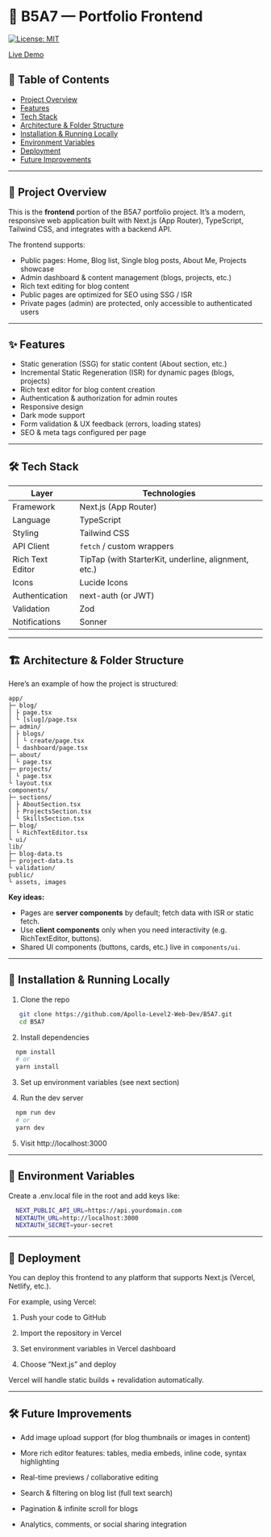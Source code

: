 # 📁 B5A7 — Portfolio Frontend

[![License: MIT](https://img.shields.io/badge/License-MIT-blue.svg)](LICENSE)  

[Live Demo](romjan-ali.vercel.app/)

## 🧭 Table of Contents

- [Project Overview](#project-overview)  
- [Features](#features)  
- [Tech Stack](#tech-stack)  
- [Architecture & Folder Structure](#architecture--folder-structure)  
- [Installation & Running Locally](#installation--running-locally)  
- [Environment Variables](#environment-variables)  
- [Deployment](#deployment)  
- [Future Improvements](#future-improvements)  

---

## 📖 Project Overview

This is the **frontend** portion of the B5A7 portfolio project. It’s a modern, responsive web application built with Next.js (App Router), TypeScript, Tailwind CSS, and integrates with a backend API.

The frontend supports:

- Public pages: Home, Blog list, Single blog posts, About Me, Projects showcase  
- Admin dashboard & content management (blogs, projects, etc.)  
- Rich text editing for blog content  
- Public pages are optimized for SEO using SSG / ISR  
- Private pages (admin) are protected, only accessible to authenticated users  

---

## ✨ Features

- Static generation (SSG) for static content (About section, etc.)  
- Incremental Static Regeneration (ISR) for dynamic pages (blogs, projects)  
- Rich text editor for blog content creation  
- Authentication & authorization for admin routes  
- Responsive design  
- Dark mode support  
- Form validation & UX feedback (errors, loading states)  
- SEO & meta tags configured per page  

---

## 🛠 Tech Stack

| Layer         | Technologies |
|----------------|------------------------------|
| Framework       | Next.js (App Router) |
| Language        | TypeScript |
| Styling         | Tailwind CSS |
| API Client      | `fetch` / custom wrappers |
| Rich Text Editor| TipTap (with StarterKit, underline, alignment, etc.) |
| Icons           | Lucide Icons |
| Authentication  | next-auth (or JWT) |
| Validation       | Zod |
| Notifications    | Sonner |

---

## 🏗 Architecture & Folder Structure

Here’s an example of how the project is structured:

```
app/
├─ blog/
│ ├ page.tsx
│ └ [slug]/page.tsx
├─ admin/
│ ├ blogs/
│ │ └ create/page.tsx
│ └ dashboard/page.tsx
├─ about/
│ └ page.tsx
├─ projects/
│ └ page.tsx
└ layout.tsx
components/
├─ sections/
│ ├ AboutSection.tsx
│ ├ ProjectsSection.tsx
│ └ SkillsSection.tsx
├─ blog/
│ └ RichTextEditor.tsx
└ ui/
lib/
├─ blog-data.ts
├─ project-data.ts
└ validation/
public/
└ assets, images
```


**Key ideas:**

- Pages are **server components** by default; fetch data with ISR or static fetch.  
- Use **client components** only when you need interactivity (e.g. RichTextEditor, buttons).  
- Shared UI components (buttons, cards, etc.) live in `components/ui`.

---

## 🧰 Installation & Running Locally

1. Clone the repo  
```bash
   git clone https://github.com/Apollo-Level2-Web-Dev/B5A7.git
   cd B5A7
```
2. Install dependencies
```bash
  npm install
  # or
  yarn install
```
3. Set up environment variables (see next section)

4. Run the dev server

```bash
  npm run dev
  # or
  yarn dev
```

5. Visit http://localhost:3000

---

## 🔐 Environment Variables

Create a .env.local file in the root and add keys like:

```bash
  NEXT_PUBLIC_API_URL=https://api.yourdomain.com
  NEXTAUTH_URL=http://localhost:3000
  NEXTAUTH_SECRET=your-secret
```

---

## 🚀 Deployment

You can deploy this frontend to any platform that supports Next.js (Vercel, Netlify, etc.).

For example, using Vercel:

1. Push your code to GitHub

2. Import the repository in Vercel

3. Set environment variables in Vercel dashboard

4. Choose “Next.js” and deploy

Vercel will handle static builds + revalidation automatically.

---

## 🛠 Future Improvements

- Add image upload support (for blog thumbnails or images in content)

- More rich editor features: tables, media embeds, inline code, syntax highlighting

- Real-time previews / collaborative editing

- Search & filtering on blog list (full text search)

- Pagination & infinite scroll for blogs

- Analytics, comments, or social sharing integration